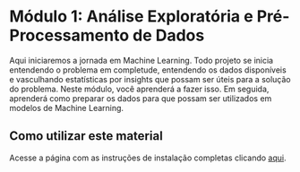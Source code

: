 # Módulo 1: Análise Exploratória e Pré-Processamento de Dados

Aqui iniciaremos a jornada em Machine Learning. Todo projeto se inicia entendendo o problema em completude, entendendo os dados disponíveis e vasculhando estatísticas por insights que possam ser úteis para a solução do problema. Neste módulo, você aprenderá a fazer isso. Em seguida, aprenderá como preparar os dados para que possam ser utilizados em modelos de Machine Learning.

## Como utilizar este material

Acesse a página com as instruções de instalação completas clicando [aqui](#).